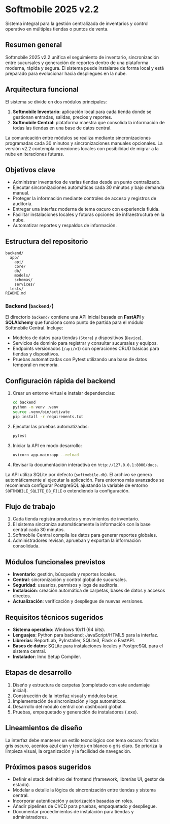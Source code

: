 # Softmobile 2025 v2.2

Sistema integral para la gestión centralizada de inventarios y control operativo en múltiples tiendas o puntos de venta.

## Resumen general
Softmobile 2025 v2.2 unifica el seguimiento de inventario, sincronización entre sucursales y generación de reportes dentro de una plataforma moderna, rápida y segura. El sistema puede instalarse de forma local y está preparado para evolucionar hacia despliegues en la nube.

## Arquitectura funcional
El sistema se divide en dos módulos principales:

1. **Softmobile Inventario**: aplicación local para cada tienda donde se gestionan entradas, salidas, precios y reportes.
2. **Softmobile Central**: plataforma maestra que consolida la información de todas las tiendas en una base de datos central.

La comunicación entre módulos se realiza mediante sincronizaciones programadas cada 30 minutos y sincronizaciones manuales opcionales. La versión v2.2 contempla conexiones locales con posibilidad de migrar a la nube en iteraciones futuras.

## Objetivos clave
- Administrar inventarios de varias tiendas desde un punto centralizado.
- Ejecutar sincronizaciones automáticas cada 30 minutos y bajo demanda manual.
- Proteger la información mediante controles de acceso y registros de auditoría.
- Entregar una interfaz moderna de tema oscuro con experiencia fluida.
- Facilitar instalaciones locales y futuras opciones de infraestructura en la nube.
- Automatizar reportes y respaldos de información.

## Estructura del repositorio
```
backend/
  app/
    api/
    core/
    db/
    models/
    schemas/
    services/
  tests/
README.md
```

### Backend (`backend/`)
El directorio `backend/` contiene una API inicial basada en **FastAPI** y **SQLAlchemy** que funciona como punto de partida para el módulo Softmobile Central. Incluye:

- Modelos de datos para tiendas (`Store`) y dispositivos (`Device`).
- Servicios de dominio para registrar y consultar sucursales y equipos.
- Endpoints versionados (`/api/v1`) con operaciones CRUD básicas para tiendas y dispositivos.
- Pruebas automatizadas con Pytest utilizando una base de datos temporal en memoria.

## Configuración rápida del backend
1. Crear un entorno virtual e instalar dependencias:
   ```bash
   cd backend
   python -m venv .venv
   source .venv/bin/activate
   pip install -r requirements.txt
   ```
2. Ejecutar las pruebas automatizadas:
   ```bash
   pytest
   ```
3. Iniciar la API en modo desarrollo:
   ```bash
   uvicorn app.main:app --reload
   ```
4. Revisar la documentación interactiva en `http://127.0.0.1:8000/docs`.

La API utiliza SQLite por defecto (`softmobile.db`). El archivo se genera automáticamente al ejecutar la aplicación. Para entornos más avanzados se recomienda configurar PostgreSQL ajustando la variable de entorno `SOFTMOBILE_SQLITE_DB_FILE` o extendiendo la configuración.

## Flujo de trabajo
1. Cada tienda registra productos y movimientos de inventario.
2. El sistema sincroniza automáticamente la información con la base central cada 30 minutos.
3. Softmobile Central compila los datos para generar reportes globales.
4. Administradores revisan, aprueban y exportan la información consolidada.

## Módulos funcionales previstos
- **Inventario**: gestión, búsqueda y reportes locales.
- **Central**: sincronización y control global de sucursales.
- **Seguridad**: usuarios, permisos y logs de auditoría.
- **Instalación**: creación automática de carpetas, bases de datos y accesos directos.
- **Actualización**: verificación y despliegue de nuevas versiones.

## Requisitos técnicos sugeridos
- **Sistema operativo**: Windows 10/11 (64 bits).
- **Lenguajes**: Python para backend; JavaScript/HTML5 para la interfaz.
- **Librerías**: ReportLab, PyInstaller, SQLite3, Flask o FastAPI.
- **Bases de datos**: SQLite para instalaciones locales y PostgreSQL para el sistema central.
- **Instalador**: Inno Setup Compiler.

## Etapas de desarrollo
1. Diseño y estructura de carpetas (completado con este andamiaje inicial).
2. Construcción de la interfaz visual y módulos base.
3. Implementación de sincronización y logs automáticos.
4. Desarrollo del módulo central con dashboard global.
5. Pruebas, empaquetado y generación de instaladores (.exe).

## Lineamientos de diseño
La interfaz debe mantener un estilo tecnológico con tema oscuro: fondos gris oscuro, acentos azul cian y textos en blanco o gris claro. Se prioriza la limpieza visual, la organización y la facilidad de navegación.

## Próximos pasos sugeridos
- Definir el stack definitivo del frontend (framework, librerías UI, gestor de estado).
- Modelar a detalle la lógica de sincronización entre tiendas y sistema central.
- Incorporar autenticación y autorización basadas en roles.
- Añadir pipelines de CI/CD para pruebas, empaquetado y despliegue.
- Documentar procedimientos de instalación para tiendas y administradores.
